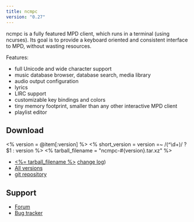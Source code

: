 ```yaml
---
title: ncmpc
version: "0.27"
---
```


ncmpc is a fully featured MPD client, which runs in a terminal (using
ncurses). Its goal is to provide a keyboard oriented and consistent
interface to MPD, without wasting resources.

Features:

- full Unicode and wide character support
- music database browser, database search, media library
- audio output configuration
- lyrics
- LIRC support
- customizable key bindings and colors
- tiny memory footprint, smaller than any other interactive MPD client
- playlist editor

## Download

<% version = @item[:version] %>
<% short_version = version =~ /(^\d+)/ ? $1 : version %>
<% tarball_filename = "ncmpc-#{version}.tar.xz" %>

- [<%= tarball_filename %>](/download/ncmpc/<%=short_version%>/<%=tarball_filename%>)
  [change log](https://raw.githubusercontent.com/MusicPlayerDaemon/ncmpc/v<%=version%>/NEWS))
- [All versions](/download/ncmpc/)
- [git repository](https://github.com/MusicPlayerDaemon/ncmpc)

## Support

- [Forum](https://forum.musicpd.org/viewforum.php?f=5)
- [Bug tracker](https://github.com/MusicPlayerDaemon/ncmpc/issues)
